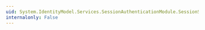 ```yaml
---
uid: System.IdentityModel.Services.SessionAuthenticationModule.SessionSecurityTokenReceived
internalonly: False
---
```

